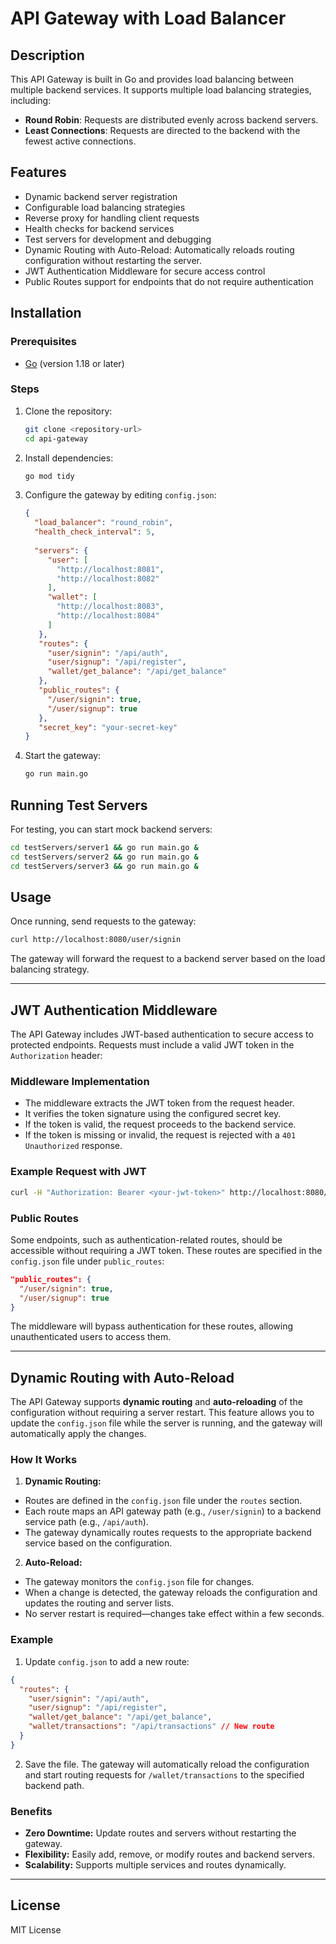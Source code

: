# API Gateway with Load Balancer

## Description
This API Gateway is built in Go and provides load balancing between multiple backend services. It supports multiple load balancing strategies, including:

- **Round Robin**: Requests are distributed evenly across backend servers.
- **Least Connections**: Requests are directed to the backend with the fewest active connections.

## Features
- Dynamic backend server registration
- Configurable load balancing strategies
- Reverse proxy for handling client requests
- Health checks for backend services
- Test servers for development and debugging
- Dynamic Routing with Auto-Reload: Automatically reloads routing configuration without restarting the server.
- JWT Authentication Middleware for secure access control
- Public Routes support for endpoints that do not require authentication

## Installation

### Prerequisites
- [Go](https://golang.org/dl/) (version 1.18 or later)

### Steps
1. Clone the repository:
   ```sh
   git clone <repository-url>
   cd api-gateway
   ```
2. Install dependencies:
   ```sh
   go mod tidy
   ```
3. Configure the gateway by editing `config.json`:
   ```json
   {
     "load_balancer": "round_robin",
     "health_check_interval": 5,
     
     "servers": {
        "user": [
          "http://localhost:8081",
          "http://localhost:8082"
        ],
        "wallet": [
          "http://localhost:8083",
          "http://localhost:8084"
        ]
      },
      "routes": {
        "user/signin": "/api/auth",
        "user/signup": "/api/register",
        "wallet/get_balance": "/api/get_balance"
      },
      "public_routes": {
        "/user/signin": true,
        "/user/signup": true
      },
      "secret_key": "your-secret-key"
   }
   ```
4. Start the gateway:
   ```sh
   go run main.go
   ```

## Running Test Servers
For testing, you can start mock backend servers:
```sh
cd testServers/server1 && go run main.go &
cd testServers/server2 && go run main.go &
cd testServers/server3 && go run main.go &
```

## Usage
Once running, send requests to the gateway:
```sh
curl http://localhost:8080/user/signin
```
The gateway will forward the request to a backend server based on the load balancing strategy.

---
## JWT Authentication Middleware

The API Gateway includes JWT-based authentication to secure access to protected endpoints. Requests must include a valid JWT token in the `Authorization` header:

### Middleware Implementation
- The middleware extracts the JWT token from the request header.
- It verifies the token signature using the configured secret key.
- If the token is valid, the request proceeds to the backend service.
- If the token is missing or invalid, the request is rejected with a `401 Unauthorized` response.

### Example Request with JWT
```sh
curl -H "Authorization: Bearer <your-jwt-token>" http://localhost:8080/protected-route
```

### Public Routes
Some endpoints, such as authentication-related routes, should be accessible without requiring a JWT token. These routes are specified in the `config.json` file under `public_routes`:

```json
"public_routes": {
  "/user/signin": true,
  "/user/signup": true
}
```

The middleware will bypass authentication for these routes, allowing unauthenticated users to access them.

---
## Dynamic Routing with Auto-Reload
The API Gateway supports **dynamic routing** and **auto-reloading** of the configuration without requiring a server restart. This feature allows you to update the `config.json` file while the server is running, and the gateway will automatically apply the changes.

### How It Works
1. **Dynamic Routing:**
- Routes are defined in the `config.json` file under the `routes` section.
- Each route maps an API gateway path (e.g., `/user/signin`) to a backend service path (e.g., `/api/auth`).
- The gateway dynamically routes requests to the appropriate backend service based on the configuration.

2. **Auto-Reload:**
- The gateway monitors the `config.json` file for changes.
- When a change is detected, the gateway reloads the configuration and updates the routing and server lists.
- No server restart is required—changes take effect within a few seconds.

### Example
1. Update `config.json` to add a new route:
```json
{
  "routes": {
    "user/signin": "/api/auth",
    "user/signup": "/api/register",
    "wallet/get_balance": "/api/get_balance",
    "wallet/transactions": "/api/transactions" // New route
  }
}
```
2. Save the file. The gateway will automatically reload the configuration and start routing requests for `/wallet/transactions` to the specified backend path.

### Benefits
- **Zero Downtime:** Update routes and servers without restarting the gateway.
- **Flexibility:** Easily add, remove, or modify routes and backend servers.
- **Scalability:** Supports multiple services and routes dynamically.

---

## License
MIT License

